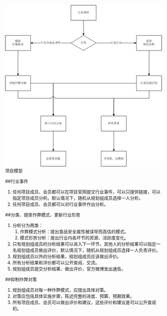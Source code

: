 

<img src="img/项目模型.jpg">项目模型</img>

##行业事件
1. 任何项目成员、会员都可以在项目官网提交行业事件，可以只提供链接，可以指定项目成员分析。默认情况下，随机从规划组成员选择一人分析。
1. 任何项目成员、会员都可以对行业事件作出分析。

##分类、提炼作弊模式、更新行业形势
1. 分析分为两类：
	1. 作弊模式分析：提出食品安全属性被误导而高估的模式。
	2. 模式形势分析：提出行业内各环节的资源、活跃度变化。
1. 只有规划组成员的分析结果可以进入下一环节，其他人的分析结果可以指定一名规划组成员做出评价，默认情况下，随机从规划组成员选择一人负责评价。
1. 规划组成员以外的分析结果，规划组成员应该做出评价。
1. 所有分析结果和评价都可以公开查阅、交流。
1. 规划组成员提交分析结果、做出评价，官方微博发出通告。

##抑制作弊对策
1. 规划组成员对每一种作弊模式，应提出具体对策。
2. 对策应包括具体实施步骤，陈述完整的进度、预算、预期效果。
3. 所有项目成员、会员可以做出评价和建议，这些评价和建议是可以公开查阅的。